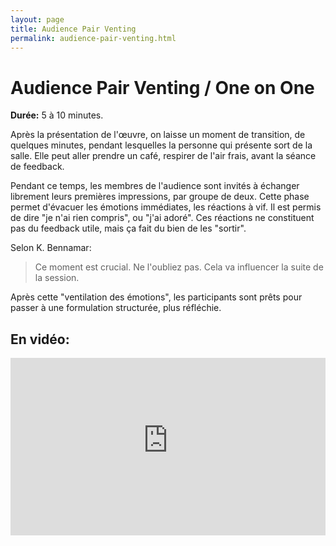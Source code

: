 ```yaml
---
layout: page
title: Audience Pair Venting
permalink: audience-pair-venting.html
---
```


# Audience Pair Venting / One on One

**Durée:** 5 à 10 minutes.

Après la présentation de l'œuvre, on laisse un moment de transition, de quelques minutes, pendant lesquelles la personne qui présente sort de la salle. Elle peut aller prendre un café, respirer de l'air frais, avant la séance de feedback.

Pendant ce temps, les membres de l'audience sont invités à échanger librement leurs premières impressions, par groupe de deux. Cette phase permet d'évacuer les émotions immédiates, les réactions à vif. Il est permis de dire "je n'ai rien compris", ou "j'ai adoré". Ces réactions ne constituent pas du feedback utile, mais ça fait du bien de les "sortir".

Selon K. Bennamar:

> Ce moment est crucial. Ne l'oubliez pas. Cela va influencer la suite de la session.

Après cette "ventilation des émotions", les participants sont prêts pour passer à une formulation structurée, plus réfléchie.

## En vidéo:

<iframe width="100%" style="aspect-ratio: 16 / 9;" src="https://www.youtube-nocookie.com/embed/EOrw02a6FT0" title="YouTube video player" frameborder="0" allow="accelerometer; autoplay; clipboard-write; encrypted-media; gyroscope; picture-in-picture" allowfullscreen></iframe>